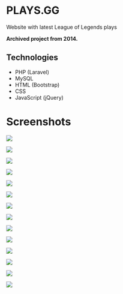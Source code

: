 # PLAYS.GG
Website with latest League of Legends plays

**Archived project from 2014.**

## Technologies
* PHP (Laravel)
* MySQL 
* HTML (Bootstrap) 
* CSS 
* JavaScript (jQuery)

# Screenshots

![](preview/1.png)

![](preview/2.png)

![](preview/3.jpg)

![](preview/4.jpg)

![](preview/5.png)

![](preview/6.jpg)

![](preview/7.png)

![](preview/8.jpg)

![](preview/9.jpg)

![](preview/10.png)

![](preview/11.png)

![](preview/12.png)

![](preview/13.png)

![](preview/14.png)
